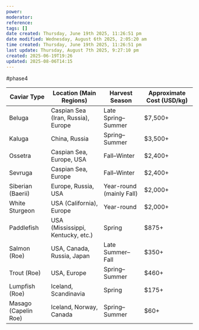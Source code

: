 ```yaml
---
power: 
moderator: 
reference: 
tags: []
date created: Thursday, June 19th 2025, 11:26:51 pm
date modified: Wednesday, August 6th 2025, 2:05:20 am
time created: Thursday, June 19th 2025, 11:26:51 pm
last update: Thursday, August 7th 2025, 9:27:10 pm
created: 2025-06-19T19:26
updated: 2025-08-06T14:15
---
```

#phase4


| Caviar Type          | Location (Main Regions)            | Harvest Season           | Approximate Cost (USD/kg) |
| -------------------- | ---------------------------------- | ------------------------ | ------------------------- |
| Beluga               | Caspian Sea (Iran, Russia), Europe | Late Spring–Summer       | $7,500+                   |
| Kaluga               | China, Russia                      | Spring–Summer            | $3,500+                   |
| Ossetra              | Caspian Sea, Europe, USA           | Fall–Winter              | $2,400+                   |
| Sevruga              | Caspian Sea, Europe                | Fall–Winter              | $2,400+                   |
| Siberian (Baerii)    | Europe, Russia, USA                | Year-round (mainly Fall) | $2,000+                   |
| White Sturgeon       | USA (California), Europe           | Year-round               | $2,000+                   |
| Paddlefish           | USA (Mississippi, Kentucky, etc.)  | Spring                   | $875+                     |
| Salmon (Roe)         | USA, Canada, Russia, Japan         | Late Summer–Fall         | $350+                     |
| Trout (Roe)          | USA, Europe                        | Spring–Summer            | $460+                     |
| Lumpfish (Roe)       | Iceland, Scandinavia               | Spring                   | $175+                     |
| Masago (Capelin Roe) | Iceland, Norway, Canada            | Spring–Summer            | $60+                      |